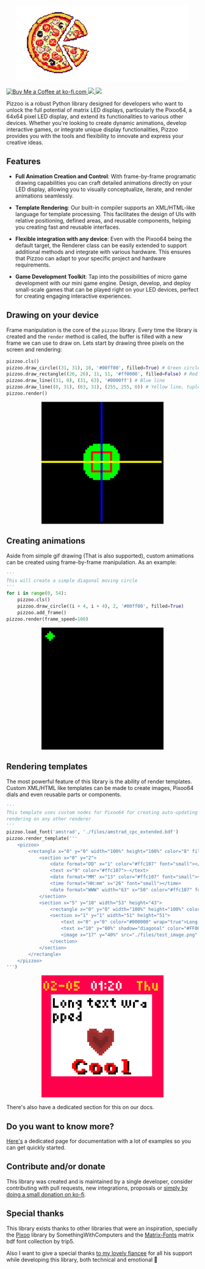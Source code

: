 <p align="center">
  <img src="https://raw.githubusercontent.com/pabletos/pizzoo/main/docs/docs/assets/images/pizzoo-banner-nobg.png" alt="Pizzoo logo" width="450">
</p>
<p>
	<a 
	href='https://ko-fi.com/B0B1PYK0W'
	target='_blank'
	rel="noreferrer"
	>
	<img height='24' style="border:0px; height:24px" src='https://img.shields.io/badge/donate-blue?logo=ko-fi&logoColor=%23ffffff' border='0' alt='Buy Me a Coffee at ko-fi.com' />
	</a>
	<a
	href='https://pypi.org/project/pizzoo/'
	target='_blank'
	rel="noreferrer"
	>
	<img height='24' style="text-decoration:none;" src="https://img.shields.io/badge/version-0.9.0-blue?logo=pypi&logoColor=%23ffffff"/>
	</a>
	</a>
	<img height='24' style="text-decoration:none;" src="https://img.shields.io/badge/status-beta-yellow"/>
</p>

Pizzoo is a robust Python library designed for developers who want to unlock the full potential of matrix LED displays, particularly the Pixoo64, a 64x64 pixel LED display, and extend its functionalities to various other devices. Whether you're looking to create dynamic animations, develop interactive games, or integrate unique display functionalities, Pizzoo provides you with the tools and flexibility to innovate and express your creative ideas.

## Features

* **Full Animation Creation and Control**:
	With frame-by-frame programatic drawing capabilities you can craft detailed animations directly on your LED display, allowing you to visually conceptualize, iterate, and render animations seamlessly.

* **Template Rendering**:
	Our built-in compiler supports an XML/HTML-like language for template processing. This facilitates the design of UIs with relative positioning, defined areas, and reusable components, helping you creating fast and reusable interfaces.

* **Flexible integration with any device**:
	Even with the Pixoo64 being the default target, the Renderer class can be easily extended to support additional methods and integrate with various hardware. This ensures that Pizzoo can adapt to your specific project and hardware requirements.

* **Game Development Toolkit**:
	Tap into the possibilities of micro game development with our mini game engine. Design, develop, and deploy small-scale games that can be played right on your LED devices, perfect for creating engaging interactive experiences.

## Drawing on your device
Frame manipulation is the core of the `pizzoo` library. Every time the library is created and the `render` method is called, the buffer is filled with a new frame we can use to draw on. Lets start by drawing three pixels on the screen and rendering:

```python
pizzoo.cls()
pizzoo.draw_circle((31, 31), 10, '#00ff00', filled=True) # Green circle, filled
pizzoo.draw_rectangle((26, 26), 11, 11, '#ff0000', filled=False) # Red rectangle, not filled
pizzoo.draw_line((31, 0), (31, 63), '#0000ff') # Blue line
pizzoo.draw_line((0, 31), (63, 31), (255, 255, 0)) # Yellow line, tuple rgb color format
pizzoo.render()
```

<p align="center">
  <img width="320" height="320" src="https://raw.githubusercontent.com/pabletos/pizzoo/main/docs/docs/assets/images/qs-2.png">
</p>

## Creating animations
Aside from simple gif drawing (That is also supported), custom animations can be created using frame-by-frame manipulation. As an example:

```python
'''
This will create a simple diagonal moving circle
'''
for i in range(0, 54):
	pizzoo.cls()
	pizzoo.draw_circle((i + 4, i + 4), 2, '#00ff00', filled=True)
	pizzoo.add_frame()
pizzoo.render(frame_speed=100)
```

<p align="center">
	<img width="320" height="320" src="https://raw.githubusercontent.com/pabletos/pizzoo/main/docs/docs/assets/images/qs-5.gif">
</p>


## Rendering templates
The most powerful feature of this library is the ability of render templates. Custom XML/HTML like templates can be made to create images, Pixoo64 dials and even reusable parts or components.

```python
'''
This template uses custom nodes for Pixoo64 for creating auto-updating dials, as date or time, so these are missing when 
rendering on any other renderer
'''
pizzoo.load_font('amstrad', './files/amstrad_cpc_extended.bdf')
pizzoo.render_template('''
	<pizzoo>
		<rectangle x="0" y="0" width="100%" height="100%" color="8" filled="true">
			<section x="0" y="2">
				<date format="DD" x="1" color="#ffc107" font="small"></date>
				<text x="9" color="#ffc107">-</text>
				<date format="MM" x="13" color="#ffc107" font="small"></date>
				<time format="HH:mm" x="26" font="small"></time>
				<date format="WWW" width="63" x="50" color="#ffc107" font="small"></date>
			</section>
			<section x="5" y="10" width="53" height="43">
				<rectangle x="0" y="0" width="100%" height="100%" color="#FFFFFF" filled="true" />
				<section x="1" y="1" width="51" height="51">
					<text x="0" y="0" color="#000000" wrap="true">Long text wrapped</text>
					<text x="10" y="80%" shadow="diagonal" color="#FF0000" font="amstrad">Cool</text>
					<image x="17" y="40%" src="./files/test_image.png" />
				</section>
			</section>
		</rectangle>
	</pizzoo>
''')
```

<p align="center">
	<img width="320" height="320" src="https://raw.githubusercontent.com/pabletos/pizzoo/main/docs/docs/assets/images/qs-6.png">
</p>


There's also have a dedicated section for this on our docs.

## Do you want to know more?
[Here's](pizzoo.pablohuet.com) a dedicated page for documentation with a lot of examples so you can get quickly started.

## Contribute and/or donate
This library was created and is maintained by a single developer, consider contributing with pull requests, new integrations, proposals or [simply by doing a small donation on ko-fi](https://ko-fi.com/B0B1PYK0W).

## Special thanks
This library exists thanks to other libraries that were an inspiration, specially the [Pixoo](https://github.com/SomethingWithComputers/pixoo) library by SomethingWithComputers and the [Matrix-Fonts](https://github.com/trip5/Matrix-Fonts/tree/main) matrix bdf font collection by trip5.

Also I want to give a special thanks [to my lovely fiancee](https://github.com/srtashadowfax) for all his support while developing this library, both technical and emotional 💖
